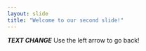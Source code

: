 ```yaml
---
layout: slide
title: "Welcome to our second slide!"
---
```

***TEXT CHANGE***
Use the left arrow to go back!

